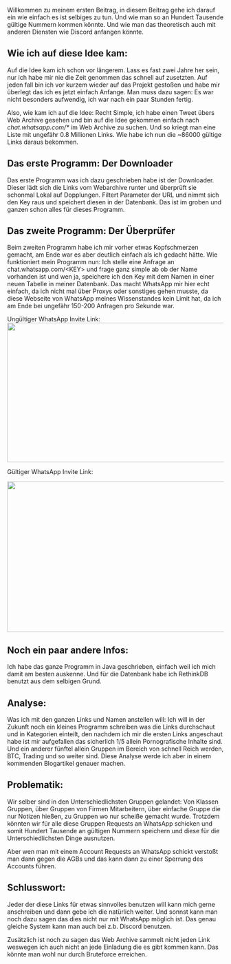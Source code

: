 <p>Willkommen zu meinem ersten Beitrag, in diesem Beitrag gehe ich darauf ein wie einfach es ist selbiges zu tun. Und wie man so an Hundert Tausende gültige Nummern kommen könnte. Und wie man das theoretisch auch mit anderen Diensten wie Discord anfangen könnte.</p>
<h2>Wie ich auf diese Idee kam:</h2>
<p>Auf die Idee kam ich schon vor längerem. Lass es fast zwei Jahre her sein, nur ich habe mir nie die Zeit genommen das schnell auf zusetzten. Auf jeden fall bin ich vor kurzem wieder auf das Projekt gestoßen und habe mir überlegt das ich es jetzt einfach Anfange. Man muss dazu sagen: Es war nicht besonders aufwendig, ich war nach ein paar Stunden fertig. </p>
<p>Also, wie kam ich auf die Idee: Recht Simple, ich habe einen Tweet übers Web Archive gesehen und bin auf die Idee gekommen einfach nach <em>chat.whatsapp.com/* </em>im Web Archive zu suchen. Und so kriegt man eine Liste mit ungefähr 0.8 Millionen Links. Wie habe ich nun die ~86000 gültige Links daraus bekommen.</p>
<h2>Das erste Programm: Der Downloader</h2>
<p>Das erste Programm was ich dazu geschrieben habe ist der Downloader. Dieser lädt sich die Links vom Webarchive runter und überprüft sie schonmal Lokal auf Dopplungen. Filtert Parameter der URL und nimmt sich den Key raus und speichert diesen in der Datenbank. Das ist im groben und ganzen schon alles für dieses Programm.</p>
<h2>Das zweite Programm: Der Überprüfer</h2>
<p>Beim zweiten Programm habe ich mir vorher etwas Kopfschmerzen gemacht, am Ende war es aber deutlich einfach als ich gedacht hätte. Wie funktioniert mein Programm nun: Ich stelle eine Anfrage an chat.whatsapp.com/&lt;KEY&gt; und frage ganz simple ab ob der Name vorhanden ist und wen ja, speichere ich den Key mit dem Namen in einer neuen Tabelle in meiner Datenbank. Das macht WhatsApp mir hier echt einfach, da ich nicht mal über Proxys oder sonstiges gehen musste, da diese Webseite von WhatsApp meines Wissenstandes kein Limit hat, da ich am Ende bei ungefähr 150-200 Anfragen pro Sekunde war. </p>
<p>Ungültiger WhatsApp Invite Link: <img src="https://i.newspicel.dev/data/B8taGHXNK419xcYRZ9TsBCoc3MiHz7Qz.png" width="680" height="324" alt=""></p>
<p>Gültiger WhatsApp Invite Link:</p>
<p><img src="https://i.newspicel.dev/data/TB8kR7Ip2DN8l73AvbPc2Yg3cuDX7cRq.png" width="698" height="350" alt=""></p>
<p></p>
<h2>Noch ein paar andere Infos:</h2>
<p>Ich habe das ganze Programm in Java geschrieben, einfach weil ich mich damit am besten auskenne. Und für die Datenbank habe ich RethinkDB benutzt aus dem selbigen Grund. </p>
<h2>Analyse: </h2>
<p>Was ich mit den ganzen Links und Namen anstellen will: Ich will in der Zukunft noch ein kleines Programm schreiben was die Links durchschaut und in Kategorien einteilt, den nachdem ich mir die ersten Links angeschaut habe ist mir aufgefallen das sicherlich 1/5 allein Pornografische Inhalte sind. Und ein anderer fünftel allein Gruppen im Bereich von schnell Reich werden, BTC, Trading und so weiter sind. Diese Analyse werde ich aber in einem kommenden Blogartikel genauer machen. </p>
<h2>Problematik:</h2>
<p>Wir selber sind in den Unterschiedlichsten Gruppen gelandet: Von Klassen Gruppen, über Gruppen von Firmen Mitarbeitern, über einfache Gruppe die nur Notizen hießen, zu Gruppen wo nur scheiße gemacht wurde. Trotzdem könnten wir für alle diese Gruppen Requests an WhatsApp schicken und somit Hundert Tausende an gültigen Nummern speichern und diese für die Unterschiedlichsten Dinge ausnutzen. </p>
<p>Aber wen man mit einem Account Requests an WhatsApp schickt verstoßt man dann gegen die AGBs und das kann dann zu einer Sperrung des Accounts führen.</p>
<h2>Schlusswort: </h2>
<p>Jeder der diese Links für etwas sinnvolles benutzen will kann mich gerne anschreiben und dann gebe ich die natürlich weiter. Und sonnst kann man noch dazu sagen das dies nicht nur mit WhatsApp möglich ist. Das genau gleiche System kann man auch bei z.b. Discord benutzen. </p>
<p>Zusätzlich ist noch zu sagen das Web Archive sammelt nicht jeden Link weswegen ich auch nicht an jede Einladung die es gibt kommen kann. Das könnte man wohl nur durch Bruteforce erreichen.</p>